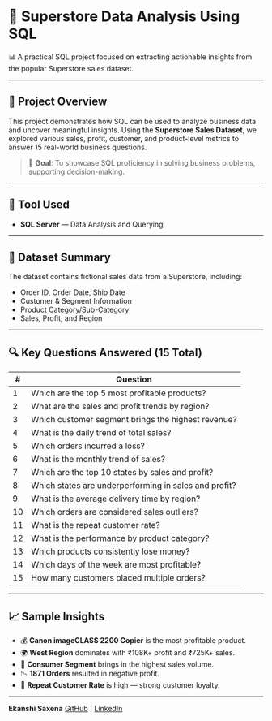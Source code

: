 # 🛒 Superstore Data Analysis Using SQL

📊 A practical SQL project focused on extracting actionable insights from the popular Superstore sales dataset.

---

## 📌 Project Overview

This project demonstrates how SQL can be used to analyze business data and uncover meaningful insights. Using the **Superstore Sales Dataset**, we explored various sales, profit, customer, and product-level metrics to answer 15 real-world business questions.

> 🚀 **Goal**: To showcase SQL proficiency in solving business problems, supporting decision-making.

---

## 🧰 Tool Used

- **SQL Server** — Data Analysis and Querying  

---

## 📂 Dataset Summary

The dataset contains fictional sales data from a Superstore, including:
- Order ID, Order Date, Ship Date
- Customer & Segment Information
- Product Category/Sub-Category
- Sales, Profit, and Region

---

## 🔍 Key Questions Answered (15 Total)

| # | Question |
|---|----------|
| 1 | Which are the top 5 most profitable products? |
| 2 | What are the sales and profit trends by region? |
| 3 | Which customer segment brings the highest revenue? |
| 4 | What is the daily trend of total sales? |
| 5 | Which orders incurred a loss? |
| 6 | What is the monthly trend of sales? |
| 7 | Which are the top 10 states by sales and profit? |
| 8 | Which states are underperforming in sales and profit? |
| 9 | What is the average delivery time by region? |
|10 | Which orders are considered sales outliers? |
|11 | What is the repeat customer rate? |
|12 | What is the performance by product category? |
|13 | Which products consistently lose money? |
|14 | Which days of the week are most profitable? |
|15 | How many customers placed multiple orders? |

---

## 📈 Sample Insights

- 💰 **Canon imageCLASS 2200 Copier** is the most profitable product.
- 🌍 **West Region** dominates with ₹108K+ profit and ₹725K+ sales.
- 👥 **Consumer Segment** brings in the highest sales volume.
- 📉 **1871 Orders** resulted in negative profit.
- 🔄 **Repeat Customer Rate** is high — strong customer loyalty.

---

**Ekanshi Saxena** 
[GitHub](https://github.com/its-ekanshi) | [LinkedIn](https://www.linkedin.com/in/ekanshisaxena/)
